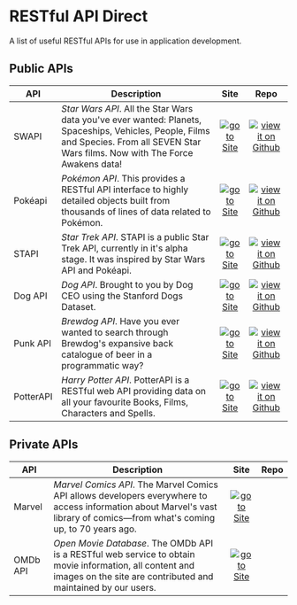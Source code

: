 # RESTful API Direct

A list of useful RESTful APIs for use in application development.

## Public APIs

| API | Description | Site | Repo
| --- | ----------- | :--------: | :-: |
| SWAPI | *Star Wars API*. All the Star Wars data you've ever wanted: Planets, Spaceships, Vehicles, People, Films and Species. From all SEVEN Star Wars films. Now with The Force Awakens data! | [![go to Site][link-icon]](https://swapi.co/) | [![view it on Github][github-icon]](https://github.com/phalt/swapi) |
| Pokéapi | *Pokémon API*. This provides a RESTful API interface to highly detailed objects built from thousands of lines of data related to Pokémon.  | [![go to Site][link-icon]](https://pokeapi.co/) | [![view it on Github][github-icon]](https://github.com/PokeAPI/pokeapi) |
| STAPI | *Star Trek API*. STAPI is a public Star Trek API, currently in it's alpha stage. It was inspired by Star Wars API and Pokéapi. | [![go to Site][link-icon]](https://stapi.co/) | [![view it on Github][github-icon]](https://github.com/cezarykluczynski/stapi) |
| Dog API | *Dog API*. Brought to you by Dog CEO using the Stanford Dogs Dataset. | [![go to Site][link-icon]](https://dog.ceo/dog-api/) | [![view it on Github][github-icon]](https://github.com/ElliottLandsborough/dog-ceo-api) |
| Punk API | *Brewdog API*. Have you ever wanted to search through Brewdog's expansive back catalogue of beer in a programmatic way? | [![go to Site][link-icon]](https://punkapi.com/) | [![view it on Github][github-icon]](https://github.com/samjbmason/punkapi-db) |
| PotterAPI | *Harry Potter API*. PotterAPI is a RESTful web API providing data on all your favourite Books, Films, Characters and Spells. | [![go to Site][link-icon]](http://potterapi.herokuapp.com/) | [![view it on Github][github-icon]](https://github.com/ahowell2/PotterAPICode) | 

## Private APIs

| API | Description | Site | Repo
| --- | ----------- | :--------: | :-: |
| Marvel | *Marvel Comics API*. The Marvel Comics API allows developers everywhere to access information about Marvel's vast library of comics—from what's coming up, to 70 years ago. | [![go to Site][link-icon]](https://developer.marvel.com/) |  |
| OMDb API | *Open Movie Database*. The OMDb API is a RESTful web service to obtain movie information, all content and images on the site are contributed and maintained by our users. | [![go to Site][link-icon]](http://www.omdbapi.com/) |  |

[link-icon]: https://www.naturamediterraneo.com/forum/immagini/link_icon.gif
[github-icon]: https://www.codeproject.com/script/Membership/Images/octicons_github.png